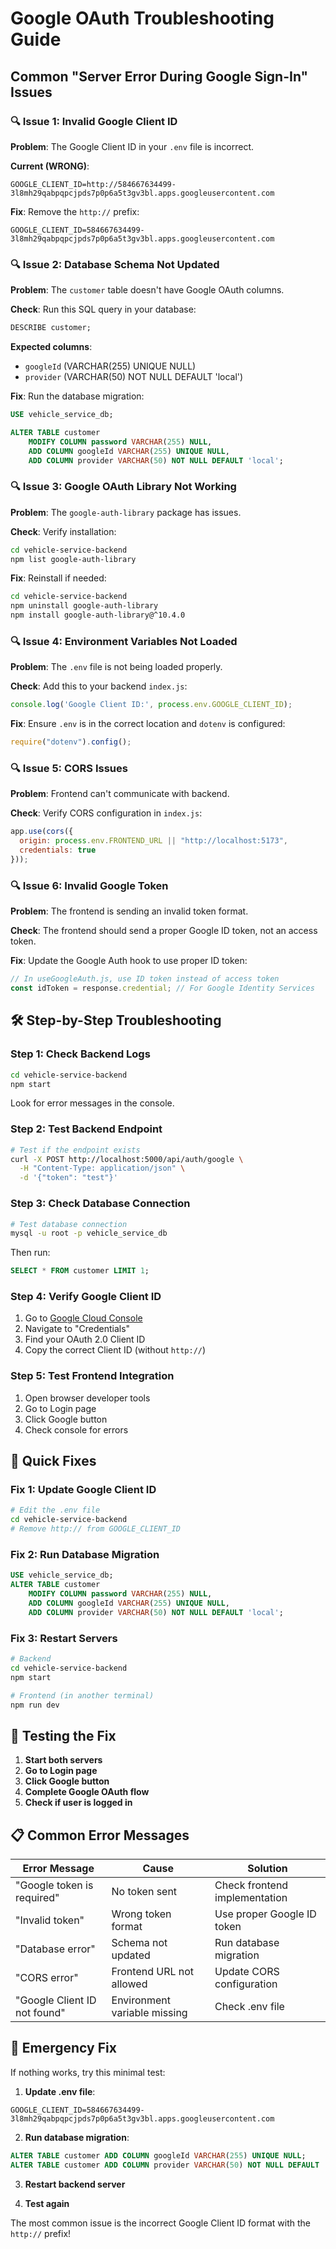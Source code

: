 # Google OAuth Troubleshooting Guide

## Common "Server Error During Google Sign-In" Issues

### 🔍 **Issue 1: Invalid Google Client ID**

**Problem**: The Google Client ID in your `.env` file is incorrect.

**Current (WRONG)**:
```env
GOOGLE_CLIENT_ID=http://584667634499-3l8mh29qabpqpcjpds7p0p6a5t3gv3bl.apps.googleusercontent.com
```

**Fix**: Remove the `http://` prefix:
```env
GOOGLE_CLIENT_ID=584667634499-3l8mh29qabpqpcjpds7p0p6a5t3gv3bl.apps.googleusercontent.com
```

### 🔍 **Issue 2: Database Schema Not Updated**

**Problem**: The `customer` table doesn't have Google OAuth columns.

**Check**: Run this SQL query in your database:
```sql
DESCRIBE customer;
```

**Expected columns**:
- `googleId` (VARCHAR(255) UNIQUE NULL)
- `provider` (VARCHAR(50) NOT NULL DEFAULT 'local')

**Fix**: Run the database migration:
```sql
USE vehicle_service_db;

ALTER TABLE customer
    MODIFY COLUMN password VARCHAR(255) NULL,
    ADD COLUMN googleId VARCHAR(255) UNIQUE NULL,
    ADD COLUMN provider VARCHAR(50) NOT NULL DEFAULT 'local';
```

### 🔍 **Issue 3: Google OAuth Library Not Working**

**Problem**: The `google-auth-library` package has issues.

**Check**: Verify installation:
```bash
cd vehicle-service-backend
npm list google-auth-library
```

**Fix**: Reinstall if needed:
```bash
cd vehicle-service-backend
npm uninstall google-auth-library
npm install google-auth-library@^10.4.0
```

### 🔍 **Issue 4: Environment Variables Not Loaded**

**Problem**: The `.env` file is not being loaded properly.

**Check**: Add this to your backend `index.js`:
```javascript
console.log('Google Client ID:', process.env.GOOGLE_CLIENT_ID);
```

**Fix**: Ensure `.env` is in the correct location and `dotenv` is configured:
```javascript
require("dotenv").config();
```

### 🔍 **Issue 5: CORS Issues**

**Problem**: Frontend can't communicate with backend.

**Check**: Verify CORS configuration in `index.js`:
```javascript
app.use(cors({
  origin: process.env.FRONTEND_URL || "http://localhost:5173",
  credentials: true
}));
```

### 🔍 **Issue 6: Invalid Google Token**

**Problem**: The frontend is sending an invalid token format.

**Check**: The frontend should send a proper Google ID token, not an access token.

**Fix**: Update the Google Auth hook to use proper ID token:
```javascript
// In useGoogleAuth.js, use ID token instead of access token
const idToken = response.credential; // For Google Identity Services
```

## 🛠️ **Step-by-Step Troubleshooting**

### Step 1: Check Backend Logs
```bash
cd vehicle-service-backend
npm start
```
Look for error messages in the console.

### Step 2: Test Backend Endpoint
```bash
# Test if the endpoint exists
curl -X POST http://localhost:5000/api/auth/google \
  -H "Content-Type: application/json" \
  -d '{"token": "test"}'
```

### Step 3: Check Database Connection
```bash
# Test database connection
mysql -u root -p vehicle_service_db
```
Then run:
```sql
SELECT * FROM customer LIMIT 1;
```

### Step 4: Verify Google Client ID
1. Go to [Google Cloud Console](https://console.cloud.google.com/)
2. Navigate to "Credentials"
3. Find your OAuth 2.0 Client ID
4. Copy the correct Client ID (without `http://`)

### Step 5: Test Frontend Integration
1. Open browser developer tools
2. Go to Login page
3. Click Google button
4. Check console for errors

## 🔧 **Quick Fixes**

### Fix 1: Update Google Client ID
```bash
# Edit the .env file
cd vehicle-service-backend
# Remove http:// from GOOGLE_CLIENT_ID
```

### Fix 2: Run Database Migration
```sql
USE vehicle_service_db;
ALTER TABLE customer
    MODIFY COLUMN password VARCHAR(255) NULL,
    ADD COLUMN googleId VARCHAR(255) UNIQUE NULL,
    ADD COLUMN provider VARCHAR(50) NOT NULL DEFAULT 'local';
```

### Fix 3: Restart Servers
```bash
# Backend
cd vehicle-service-backend
npm start

# Frontend (in another terminal)
npm run dev
```

## 🧪 **Testing the Fix**

1. **Start both servers**
2. **Go to Login page**
3. **Click Google button**
4. **Complete Google OAuth flow**
5. **Check if user is logged in**

## 📋 **Common Error Messages**

| Error Message | Cause | Solution |
|---------------|-------|----------|
| "Google token is required" | No token sent | Check frontend implementation |
| "Invalid token" | Wrong token format | Use proper Google ID token |
| "Database error" | Schema not updated | Run database migration |
| "CORS error" | Frontend URL not allowed | Update CORS configuration |
| "Google Client ID not found" | Environment variable missing | Check .env file |

## 🚨 **Emergency Fix**

If nothing works, try this minimal test:

1. **Update .env file**:
```env
GOOGLE_CLIENT_ID=584667634499-3l8mh29qabpqpcjpds7p0p6a5t3gv3bl.apps.googleusercontent.com
```

2. **Run database migration**:
```sql
ALTER TABLE customer ADD COLUMN googleId VARCHAR(255) UNIQUE NULL;
ALTER TABLE customer ADD COLUMN provider VARCHAR(50) NOT NULL DEFAULT 'local';
```

3. **Restart backend server**

4. **Test again**

The most common issue is the incorrect Google Client ID format with the `http://` prefix!
